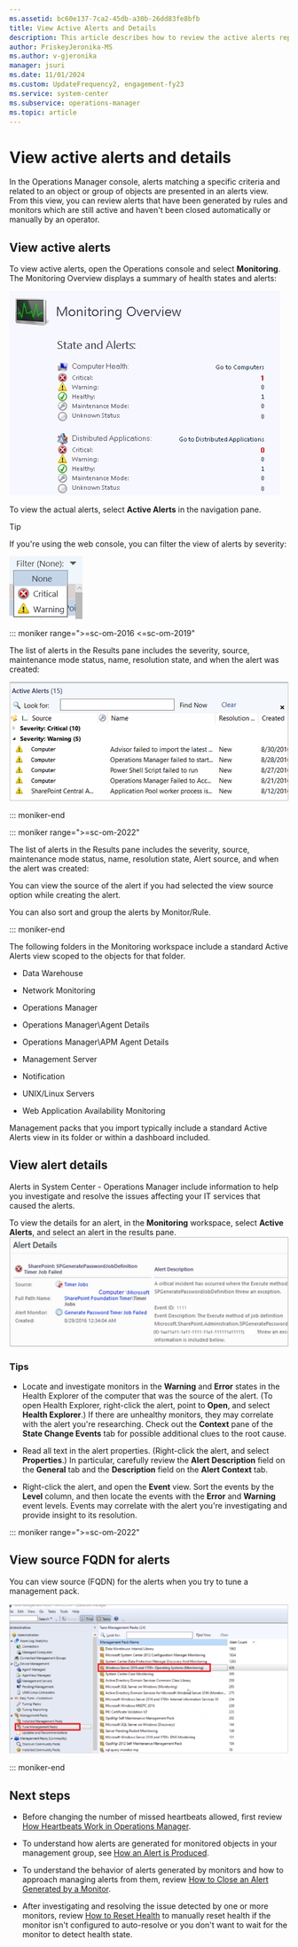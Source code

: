 ```yaml
---
ms.assetid: bc60e137-7ca2-45db-a30b-26dd83fe8bfb
title: View Active Alerts and Details
description: This article describes how to review the active alerts reported by monitored objects and their details to understand the impact of your affected IT services.
author: PriskeyJeronika-MS
ms.author: v-gjeronika
manager: jsuri
ms.date: 11/01/2024
ms.custom: UpdateFrequency2, engagement-fy23
ms.service: system-center
ms.subservice: operations-manager
ms.topic: article
---
```


# View active alerts and details



In the Operations Manager console, alerts matching a specific criteria and related to an object or group of objects are presented in an alerts view. From this view, you can review alerts that have been generated by rules and monitors which are still active and haven't been closed automatically or manually by an operator.  

## View active alerts

To view active alerts, open the Operations console and select **Monitoring**. The Monitoring Overview displays a summary of health states and alerts:  

![Screenshot showing Monitoring overview summarizing alert status.](./media/manage-alert-view-alerts-details/om2016-monitoring-overview.png)  

To view the actual alerts, select **Active Alerts** in the navigation pane.  

> [!TIP]
> If you're using the web console, you can filter the view of alerts by severity:  

![Screenshot showing Filter alerts by severity.](./media/manage-alert-view-alerts-details/om2016-web-console-alertview-filter.png)  

::: moniker range=">=sc-om-2016 <=sc-om-2019"

The list of alerts in the Results pane includes the severity, source, maintenance mode status, name, resolution state, and when the alert was created:  

![Screenshot showing Active Alerts.](./media/manage-alert-view-alerts-details/om2016-view-active-alerts.png)  

::: moniker-end

::: moniker range=">=sc-om-2022"

The list of alerts in the Results pane includes the severity, source, maintenance mode status, name, resolution state, Alert source, and when the alert was created:

You can view the source of the alert if you had selected the view source option while creating the alert.

You can also sort and group the alerts by Monitor/Rule.

::: moniker-end

The following folders in the Monitoring workspace include a standard Active Alerts view scoped to the objects for that folder.  

- Data Warehouse  

- Network Monitoring  

- Operations Manager  

- Operations Manager\Agent Details  

- Operations Manager\APM Agent Details  

- Management Server  

- Notification  

- UNIX/Linux Servers  

- Web Application Availability Monitoring  

Management packs that you import typically include a standard Active Alerts view in its folder or within a dashboard included.

## View alert details

Alerts in System Center - Operations Manager include information to help you investigate and resolve the issues affecting your IT services that caused the alerts.  

To view the details for an alert, in the **Monitoring** workspace, select **Active Alerts**, and select an alert in the results pane.<br> ![Screenshot showing Details for a selected alert.](./media/manage-alert-view-alerts-details/om2016-view-alert-details.png)  

### Tips

- Locate and investigate monitors in the **Warning** and **Error** states in the Health Explorer of the computer that was the source of the alert. (To open Health Explorer, right-click the alert, point to **Open**, and select **Health Explorer**.) If there are unhealthy monitors, they may correlate with the alert you're researching. Check out the **Context** pane of the **State Change Events** tab for possible additional clues to the root cause.  

- Read all text in the alert properties. (Right-click the alert, and select **Properties**.) In particular, carefully review the **Alert Description** field on the **General** tab and the **Description** field on the **Alert Context** tab.  

- Right-click the alert, and open the **Event** view. Sort the events by the **Level** column, and then locate the events with the **Error** and **Warning** event levels. Events may correlate with the alert you're investigating and provide insight to its resolution.

::: moniker range=">=sc-om-2022"

## View source FQDN for alerts  

You can view source (FQDN) for the alerts when you try to tune a management pack.

![Screenshot showing View source for the alerts.](./media/manage-alert-view-alerts-details/fqdn.png)

::: moniker-end

## Next steps

- Before changing the number of missed heartbeats allowed, first review [How Heartbeats Work in Operations Manager](manage-agent-heartbeat-overview.md).  

- To understand how alerts are generated for monitored objects in your management group, see [How an Alert is Produced](manage-alert-generation-overview.md).

- To understand the behavior of alerts generated by monitors and how to approach managing alerts from them, review [How to Close an Alert Generated by a Monitor](manage-alert-created-by-monitor.md).  

- After investigating and resolving the issue detected by one or more monitors, review [How to Reset Health](manage-health-reset-health.md) to manually reset health if the monitor isn't configured to auto-resolve or you don't want to wait for the monitor to detect health state.  
